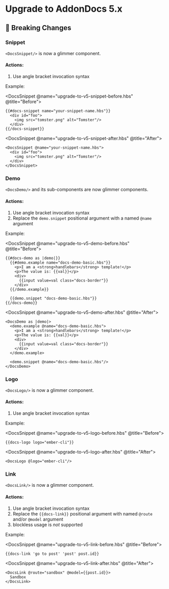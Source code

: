# Upgrade to AddonDocs 5.x

## 🚨 Breaking Changes

### Snippet

`<DocsSnippet/>` is now a glimmer component.

#### Actions:
1. Use angle bracket invocation syntax

Example:

<DocsSnippet @name="upgrade-to-v5-snippet-before.hbs" @title="Before">

    {{#docs-snippet name="your-snippet-name.hbs"}}
      <div id="foo">
        <img src="tomster.png" alt="Tomster"/>
      </div>
    {{/docs-snippet}}
</DocsSnippet>

<DocsSnippet @name="upgrade-to-v5-snippet-after.hbs" @title="After">

    <DocsSnippet @name="your-snippet-name.hbs">
      <div id="foo">
        <img src="tomster.png" alt="Tomster"/>
      </div>
    </DocsSnippet>
</DocsSnippet>

### Demo

`<DocsDemo/>` and its sub-components are now glimmer components.

#### Actions:
1. Use angle bracket invocation syntax
1. Replace the `demo.snippet` positional argument with a named `@name` argument

Example:

<DocsSnippet @name="upgrade-to-v5-demo-before.hbs" @title="Before">

    {{#docs-demo as |demo|}}
      {{#demo.example name="docs-demo-basic.hbs"}}
        <p>I am a <strong>handlebars</strong> template!</p>
        <p>The value is: {{val}}</p>
        <div>
          {{input value=val class="docs-border"}}
        </div>
      {{/demo.example}}

      {{demo.snippet "docs-demo-basic.hbs"}}
    {{/docs-demo}}
</DocsSnippet>

<DocsSnippet @name="upgrade-to-v5-demo-after.hbs" @title="After">

    <DocsDemo as |demo|>
      <demo.example @name="docs-demo-basic.hbs">
        <p>I am a <strong>handlebars</strong> template!</p>
        <p>The value is: {{val}}</p>
        <div>
          {{input value=val class="docs-border"}}
        </div>
      </demo.example>

      <demo.snippet @name="docs-demo-basic.hbs"/>
    </DocsDemo>
</DocsSnippet>


### Logo

`<DocsLogo/>` is now a glimmer component.

#### Actions:
1. Use angle bracket invocation syntax

Example:

<DocsSnippet @name="upgrade-to-v5-logo-before.hbs" @title="Before">

    {{docs-logo logo="ember-cli"}}
</DocsSnippet>

<DocsSnippet @name="upgrade-to-v5-logo-after.hbs" @title="After">

    <DocsLogo @logo="ember-cli"/>
</DocsSnippet>

### Link

`<DocsLink/>` is now a glimmer component.

#### Actions:
1. Use angle bracket invocation syntax
2. Replace the `{{docs-link}}` positional argument with named `@route` and/or `@model` argument
3. blockless usage is *not* supported

Example:

<DocsSnippet @name="upgrade-to-v5-link-before.hbs" @title="Before">

    {{docs-link 'go to post' 'post' post.id}}
</DocsSnippet>

<DocsSnippet @name="upgrade-to-v5-link-after.hbs" @title="After">

    <DocsLink @route="sandbox" @model={{post.id}}>
      Sandbox
    </DocsLink>
</DocsSnippet>